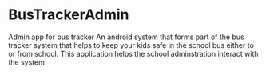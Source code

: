 # BusTrackerAdmin
Admin app for bus tracker
An android system that forms part of the bus tracker system that helps to keep your kids safe in the school bus either to or from school.
This application helps the school adminstration interact with the system
    
